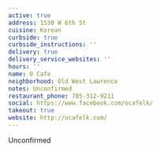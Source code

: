 ```yaml
---
active: true
address: 1530 W 6th St
cuisine: Korean
curbside: true
curbside_instructions: ''
delivery: true
delivery_service_websites: ''
hours: ''
name: O Cafe
neighborhood: Old West Lawrence
notes: Unconfirmed
restaurant_phone: 785-312-9211
social: https://www.facebook.com/ocafelk/
takeout: true
website: http://ocafelk.com/
---
```


Unconfirmed